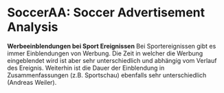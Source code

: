 # SoccerAA: Soccer Advertisement Analysis
**Werbeeinblendungen bei Sport Ereignissen**
Bei Sportereignissen gibt es immer Einblendungen von Werbung. Die Zeit in welcher die Werbung eingeblendet wird ist aber sehr unterschiedlich und abhängig vom Verlauf des Ereignis. Weiterhin ist die Dauer der Einblendung in Zusammenfassungen (z.B. Sportschau) ebenfalls sehr unterschiedlich (Andreas Weiler).
